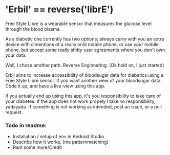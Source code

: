 # 'Erbil' == reverse('librE')

Free Style Libre is a wearable sensor that measures the glucose level through the blood plasma.

As a diabetic one currently has two options; always carry with you an extra device with dimentions of a really onld mobile phone, or use your mobile phone, but accept some really shitty user agreements where you don't own your data.

Well, I chose another path. Reverse Enginnering. (Ok hold on, I just started)

Erbil aims to increase accessibility of bloodsugar data for diabetics using a Free Style Libre sensor. If you want another view of your bloodsugar data. Code it up, and have a live-view using this app.

If you actually end up using this app, it's you responsibility to take care of your diabetes. If the app does not work propely I take no responsibility, yadayada. If something is not working as intended, post an issue, or a pull request.

### Todo in readme:
- Installation / setup of env in Android Studio
- Describe how it works, (me patternmatching)
- Rant some more/Credit
